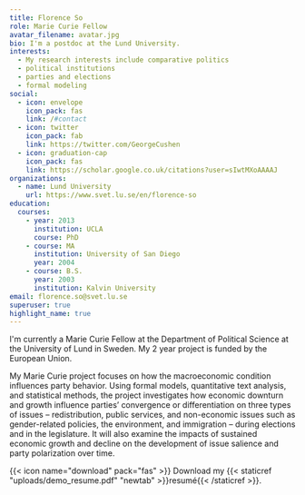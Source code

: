 ```yaml
---
title: Florence So
role: Marie Curie Fellow
avatar_filename: avatar.jpg
bio: I'm a postdoc at the Lund University.
interests:
  - My research interests include comparative politics
  - political institutions
  - parties and elections
  - formal modeling
social:
  - icon: envelope
    icon_pack: fas
    link: /#contact
  - icon: twitter
    icon_pack: fab
    link: https://twitter.com/GeorgeCushen
  - icon: graduation-cap
    icon_pack: fas
    link: https://scholar.google.co.uk/citations?user=sIwtMXoAAAAJ
organizations:
  - name: Lund University
    url: https://www.svet.lu.se/en/florence-so
education:
  courses:
    - year: 2013
      institution: UCLA
      course: PhD
    - course: MA
      institution: University of San Diego
      year: 2004
    - course: B.S.
      year: 2003
      institution: Kalvin University
email: florence.so@svet.lu.se
superuser: true
highlight_name: true
---
```

I'm currently a Marie Curie Fellow at the Department of Political Science at the University of Lund in Sweden. My 2 year project is funded by the European Union. 

My Marie Curie project focuses on how the macroeconomic condition influences party behavior. Using formal models, quantitative text analysis, and statistical methods, the project investigates how economic downturn and growth influence parties’ convergence or differentiation on three types of issues – redistribution, public services, and non-economic issues such as gender-related policies, the environment, and immigration – during elections and in the legislature. It will also examine the impacts of sustained economic growth and decline on the development of issue salience and party polarization over time.

{{< icon name="download" pack="fas" >}} Download my {{< staticref "uploads/demo_resume.pdf" "newtab" >}}resumé{{< /staticref >}}.